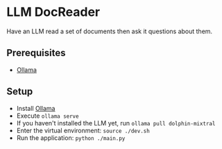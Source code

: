 # LLM DocReader

Have an LLM read a set of documents then ask it questions about them.

## Prerequisites

- [Ollama]

## Setup

- Install [Ollama]
- Execute `ollama serve`
- If you haven't installed the LLM yet, run `ollama pull dolphin-mixtral`
- Enter the virtual environment: `source ./dev.sh`
- Run the application: `python ./main.py`


[Ollama]: https://github.com/ollama/ollama

